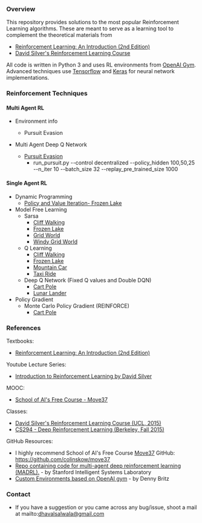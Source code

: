 ### Overview

This repository provides solutions to the most popular Reinforcement Learning algorithms. These are meant to serve as a learning tool to complement the theoretical materials from

- [Reinforcement Learning: An Introduction (2nd Edition)](http://incompleteideas.net/book/RLbook2018.pdf)
- [David Silver's Reinforcement Learning Course](http://www0.cs.ucl.ac.uk/staff/d.silver/web/Teaching.html)

All code is written in Python 3 and uses RL environments from [OpenAI Gym](https://gym.openai.com/). Advanced techniques use [Tensorflow](https://www.tensorflow.org/) and [Keras](https://keras.io/) for neural network implementations.

### Reinforcement Techniques

  #### Multi Agent RL
  
  - Environment info
    - Pursuit Evasion
  
  - Multi Agent Deep Q Network
    - [Pursuit Evasion](https://github.com/dhavalsalwala/rl-algos/blob/master/rltechniques/multi_agent/dqn/run_pursuit.py)
      - run_pursuit.py --control decentralized --policy_hidden 100,50,25 --n_iter 10 --batch_size 32 --replay_pre_trained_size 1000
  

  #### Single Agent RL

- Dynamic Programming
  - [Policy and Value Iteration- Frozen Lake](https://github.com/dhavalsalwala/rl-algos/blob/master/rltechniques/single_agent/dynamic_programming/Run_FrozenLake.py)
- Model Free Learning
  - Sarsa
    - [Cliff Walking](https://github.com/dhavalsalwala/rl-algos/blob/master/rltechniques/single_agent/model_free_learning/sarsa/Run_CliffWalking.py)
    - [Frozen Lake](https://github.com/dhavalsalwala/rl-algos/blob/master/rltechniques/single_agent/model_free_learning/sarsa/Run_FrozenLake.py)
    - [Grid World](https://github.com/dhavalsalwala/rl-algos/blob/master/rltechniques/single_agent/model_free_learning/sarsa/Run_GridWorld.py)
    - [Windy Grid World](https://github.com/dhavalsalwala/rl-algos/blob/master/rltechniques/single_agent/model_free_learning/sarsa/Run_WindyGridWorld.py)
  - Q Learning
    - [Cliff Walking](https://github.com/dhavalsalwala/rl-algos/blob/master/rltechniques/single_agent/model_free_learning/qlearning/Run_CliffWalking.py)
    - [Frozen Lake](https://github.com/dhavalsalwala/rl-algos/blob/master/rltechniques/single_agent/model_free_learning/qlearning/Run_FrozenLake.py)
    - [Mountain Car](https://github.com/dhavalsalwala/rl-algos/blob/master/rltechniques/single_agent/model_free_learning/qlearning/Run_MountainCar.py)
    - [Taxi Ride](https://github.com/dhavalsalwala/rl-algos/blob/master/rltechniques/single_agent/model_free_learning/qlearning/Run_TaxiRide.py)
  - Deep Q Network (Fixed Q values and Double DQN)
    - [Cart Pole](https://github.com/dhavalsalwala/rl-algos/blob/master/rltechniques/single_agent/model_free_learning/dqn/Run_CartPole.py)
    - [Lunar Lander](https://github.com/dhavalsalwala/rl-algos/blob/master/rltechniques/single_agent/model_free_learning/dqn/Run_LunarLander.py)
- Policy Gradient
  - Monte Carlo Policy Gradient (REINFORCE)
    - [Cart Pole](https://github.com/dhavalsalwala/rl-algos/blob/master/rltechniques/single_agent/policy_gradient/Run_CartPole.py)

### References

Textbooks:

- [Reinforcement Learning: An Introduction (2nd Edition)](http://incompleteideas.net/book/RLbook2018.pdf)

Youtube Lecture Series:

- [Introduction to Reinforcement Learning by David Silver](https://www.youtube.com/watch?v=2pWv7GOvuf0&list=PLqYmG7hTraZDM-OYHWgPebj2MfCFzFObQ)

MOOC:

- [School of AI's Free Course - Move37](https://www.theschool.ai/courses/move-37-course/)

Classes:

- [David Silver's Reinforcement Learning Course (UCL, 2015)](http://www0.cs.ucl.ac.uk/staff/d.silver/web/Teaching.html)
- [CS294 - Deep Reinforcement Learning (Berkeley, Fall 2015)](http://rll.berkeley.edu/deeprlcourse/)

GitHub Resources:

- I highly recommend School of AI's Free Course [Move37](https://www.theschool.ai/courses/move-37-course/)
GitHub: https://github.com/colinskow/move37
- [Repo containing code for multi-agent deep reinforcement learning (MADRL).](https://github.com/sisl/MADRL) - by Stanford Intelligent Systems Laboratory
- [Custom Environments based on OpenAI gym](https://github.com/dennybritz/reinforcement-learning/tree/master/lib) - by Denny Britz

### Contact

- If you have a suggestion or you came across any bug/issue, shoot a mail at mailto:dhavalsalwala@gmail.com
